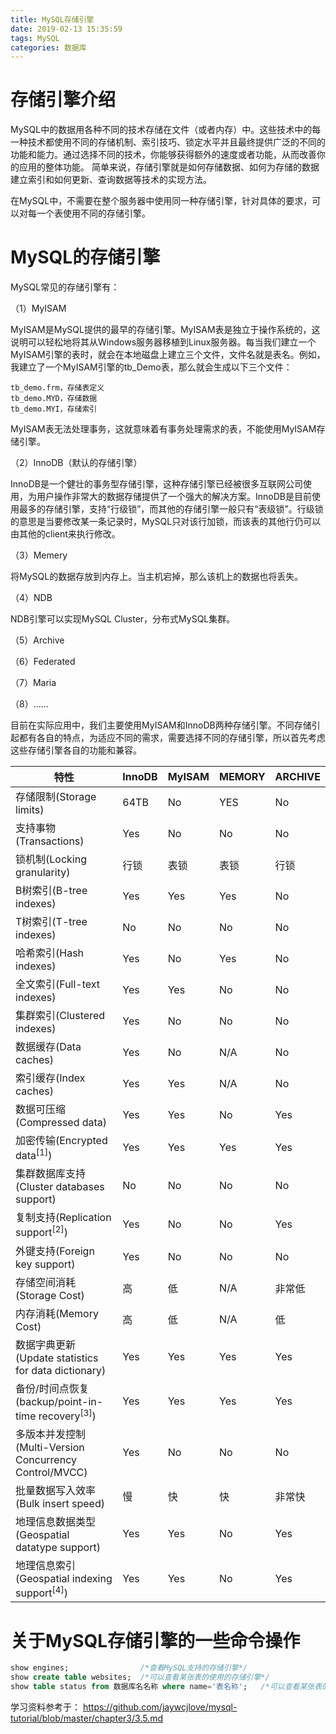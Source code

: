 ```yaml
---
title: MySQL存储引擎
date: 2019-02-13 15:35:59
tags: MySQL
categories: 数据库
---
```


# 存储引擎介绍

MySQL中的数据用各种不同的技术存储在文件（或者内存）中。这些技术中的每一种技术都使用不同的存储机制、索引技巧、锁定水平并且最终提供广泛的不同的功能和能力。通过选择不同的技术，你能够获得额外的速度或者功能，从而改善你的应用的整体功能。 简单来说，存储引擎就是如何存储数据、如何为存储的数据建立索引和如何更新、查询数据等技术的实现方法。

在MySQL中，不需要在整个服务器中使用同一种存储引擎，针对具体的要求，可以对每一个表使用不同的存储引擎。

# MySQL的存储引擎

MySQL常见的存储引擎有：

（1）MyISAM

MyISAM是MySQL提供的最早的存储引擎。MyISAM表是独立于操作系统的，这说明可以轻松地将其从Windows服务器移植到Linux服务器。每当我们建立一个MyISAM引擎的表时，就会在本地磁盘上建立三个文件，文件名就是表名。例如，我建立了一个MyISAM引擎的tb_Demo表，那么就会生成以下三个文件：

    tb_demo.frm，存储表定义
    tb_demo.MYD，存储数据
    tb_demo.MYI，存储索引

MyISAM表无法处理事务，这就意味着有事务处理需求的表，不能使用MyISAM存储引擎。

（2）InnoDB（默认的存储引擎）

InnoDB是一个健壮的事务型存储引擎，这种存储引擎已经被很多互联网公司使用，为用户操作非常大的数据存储提供了一个强大的解决方案。InnoDB是目前使用最多的存储引擎，支持“行级锁”，而其他的存储引擎一般只有“表级锁”。行级锁的意思是当要修改某一条记录时，MySQL只对该行加锁，而该表的其他行仍可以由其他的client来执行修改。

（3）Memery

将MySQL的数据存放到内存上。当主机宕掉，那么该机上的数据也将丢失。

（4）NDB

NDB引擎可以实现MySQL Cluster，分布式MySQL集群。

（5）Archive

（6）Federated

（7）Maria

（8）......

目前在实际应用中，我们主要使用MyISAM和InnoDB两种存储引擎。不同存储引起都有各自的特点，为适应不同的需求，需要选择不同的存储引擎，所以首先考虑这些存储引擎各自的功能和兼容。

| 特性 | InnoDB | MyISAM | MEMORY | ARCHIVE |
| ---- | ----- | ------- | ------ | ------- |
| 存储限制(Storage limits) | 64TB | No | YES | No |
| 支持事物(Transactions) | Yes | No | No | No |
| 锁机制(Locking granularity) | 行锁 | 表锁 | 表锁 | 行锁 |
| B树索引(B-tree indexes) | Yes | Yes | Yes | No |
| T树索引(T-tree indexes) | No | No | No | No |
| 哈希索引(Hash indexes) | Yes | No | Yes | No |
| 全文索引(Full-text indexes) | Yes | Yes | No | No |
| 集群索引(Clustered indexes) | Yes | No | No | No |
| 数据缓存(Data caches) | Yes | No | N/A | No |
| 索引缓存(Index caches) | Yes | Yes | N/A | No |
| 数据可压缩(Compressed data) | Yes | Yes | No | Yes |
| 加密传输(Encrypted data<sup>[1]</sup>) | Yes | Yes | Yes | Yes |
| 集群数据库支持(Cluster databases support) | No | No | No | No |
| 复制支持(Replication support<sup>[2]</sup>) | Yes | No | No | Yes |
| 外键支持(Foreign key support) | Yes | No | No | No |
| 存储空间消耗(Storage Cost) | 高 | 低 | N/A | 非常低 |
| 内存消耗(Memory Cost) | 高 | 低 | N/A | 低 |
| 数据字典更新(Update statistics for data dictionary) | Yes | Yes | Yes | Yes |
| 备份/时间点恢复(backup/point-in-time recovery<sup>[3]</sup>) | Yes | Yes | Yes | Yes |
| 多版本并发控制(Multi-Version Concurrency Control/MVCC) | Yes | No | No | No |
| 批量数据写入效率(Bulk insert speed) | 慢 | 快 | 快 | 非常快 |
| 地理信息数据类型(Geospatial datatype support) | Yes | Yes | No | Yes |
| 地理信息索引(Geospatial indexing support<sup>[4]</sup>) | Yes | Yes | No | Yes |

# 关于MySQL存储引擎的一些命令操作

```sql
show engines;                /*查看MySQL支持的存储引擎*/
show create table websites;  /*可以查看某张表的使用的存储引擎*/
show table status from 数据库名名称 where name='表名称';   /*可以查看某张表的使用的存储引擎*/
```

学习资料参考于：
https://github.com/jaywcjlove/mysql-tutorial/blob/master/chapter3/3.5.md